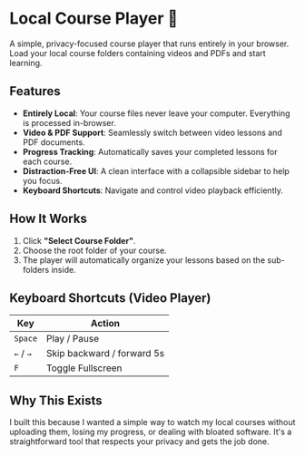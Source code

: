 # Local Course Player 🎥

A simple, privacy-focused course player that runs entirely in your browser. Load your local course folders containing videos and PDFs and start learning.

## Features

- **Entirely Local**: Your course files never leave your computer. Everything is processed in-browser.
- **Video & PDF Support**: Seamlessly switch between video lessons and PDF documents.
- **Progress Tracking**: Automatically saves your completed lessons for each course.
- **Distraction-Free UI**: A clean interface with a collapsible sidebar to help you focus.
- **Keyboard Shortcuts**: Navigate and control video playback efficiently.

## How It Works

1.  Click **"Select Course Folder"**.
2.  Choose the root folder of your course.
3.  The player will automatically organize your lessons based on the sub-folders inside.

## Keyboard Shortcuts (Video Player)

| Key       | Action                     |
| --------- | -------------------------- |
| `Space`   | Play / Pause               |
| `←` / `→` | Skip backward / forward 5s |
| `F`       | Toggle Fullscreen          |

## Why This Exists

I built this because I wanted a simple way to watch my local courses without uploading them, losing my progress, or dealing with bloated software. It's a straightforward tool that respects your privacy and gets the job done.
